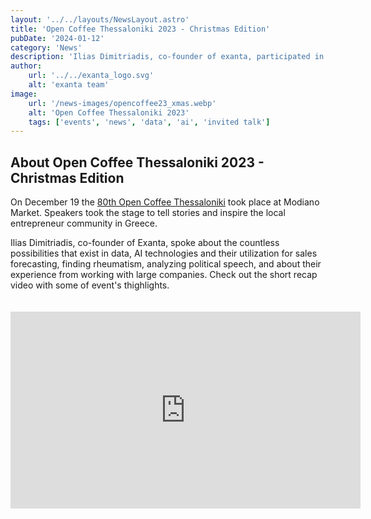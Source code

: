 ```yaml
---
layout: '../../layouts/NewsLayout.astro'
title: 'Open Coffee Thessaloniki 2023 - Christmas Edition'
pubDate: '2024-01-12'
category: 'News'
description: 'Ilias Dimitriadis, co-founder of exanta, participated in Open Coffee Thessaloniki 2023 - Christmas Edition and talked about data, AI technologies and company`s experience from the field...'
author:
    url: '../../exanta_logo.svg'
    alt: 'exanta team'
image:
    url: '/news-images/opencoffee23_xmas.webp'
    alt: 'Open Coffee Thessaloniki 2023'
    tags: ['events', 'news', 'data', 'ai', 'invited talk']
---
```

## About Open Coffee Thessaloniki 2023 - Christmas Edition
On December 19 the [80th Open Coffee Thessaloniki](https://opencoffee.gr/2023/12/08/open-coffee-thessaloniki-80/) took place at Modiano Market. Speakers took the stage to tell stories and inspire the local entrepreneur community in Greece.

Ilias Dimitriadis, co-founder of Exanta, spoke about the countless possibilities that exist in data, AI technologies and their utilization for sales forecasting, finding rheumatism, analyzing political speech, and about their experience from working with large companies. Check out the short recap video with some of event's thighlights.


<iframe width="560" height="315" style="margin: auto; padding-top: 20px; padding-bottom: 20px" src="https://www.youtube.com/embed/NS8Njz_c5Zs?si=wkAP3DxOJ8SgS86W" title="YouTube video player" frameborder="0" allow="accelerometer; autoplay; clipboard-write; encrypted-media; gyroscope; picture-in-picture; web-share" allowfullscreen></iframe>
